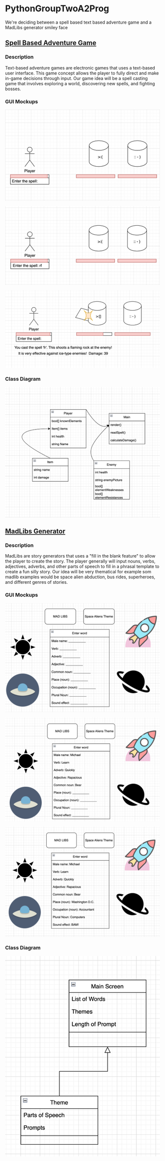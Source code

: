 # PythonGroupTwoA2Prog
We're deciding between a spell based text based adventure game and a MadLibs generator smiley face 

## [Spell Based Adventure Game](https://github.com/MisterNo0ne/PythonGroupTwoA2Prog/tree/main/SpellBattleGame)

### Description
Text-based adventure games are electronic games that uses a text-based user interface. This game concept allows the player to fully direct and make in-game decisions through input. Our game idea will be a spell casting game that involves exploring a world, discovering new spells, and fighting bosses.

### GUI Mockups
![Space Based Adventure 1](https://github.com/MisterNo0ne/PythonGroupTwoA2Prog/blob/main/images/sba1.png?raw=true)

![Space Based Adventure 2](https://github.com/MisterNo0ne/PythonGroupTwoA2Prog/blob/main/images/sba2.png?raw=true)

![Space Based Adventure 3](https://github.com/MisterNo0ne/PythonGroupTwoA2Prog/blob/main/images/sba3.png?raw=true)

### Class Diagram
![Space Based Adventure Class Diagram](https://github.com/MisterNo0ne/PythonGroupTwoA2Prog/blob/main/images/sba4.png?raw=true)

## [MadLibs Generator](https://github.com/MisterNo0ne/PythonGroupTwoA2Prog/tree/main/Madlibs)

### Description
MadLibs are story generators that uses a "fill in the blank feature" to allow the player to create the story. The player generally will input nouns, verbs, adjectives, adverbs, and other parts of speech to fill in a phrasal template to create a fun silly story. Our idea will be very thematical for example som madlib examples would be space alien abduction, bus rides, superheroes, and different genres of stories.

### GUI Mockups
![Space Themed Mad Libs 1](https://github.com/MisterNo0ne/PythonGroupTwoA2Prog/blob/main/images/MadLibsFirst.png)

![Space Themed Mad Libs 2](https://github.com/MisterNo0ne/PythonGroupTwoA2Prog/blob/main/images/MadLibsSecond.png)

![Space Themed Mad Libs 3](https://github.com/MisterNo0ne/PythonGroupTwoA2Prog/blob/main/images/MadLibsThird.png)

### Class Diagram
![Space Themed Mad Libs Class Diagram](https://github.com/MisterNo0ne/PythonGroupTwoA2Prog/blob/main/images/MadLib%20Class%20Diagram.png?raw=true)
